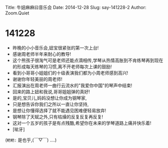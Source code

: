 Title: 牛妞麻麻曰音乐会
Date: 2014-12-28
Slug: say-141228-2
Author: Zoom.Quiet


# 141228

- 昨晚的小小音乐会,妞宝很紧张的第一次上台!
- 感谢周老师半年来耐心的教导!
- 这个熊孩子很淘气可是老师还能点滴相传,学琴从热情高胀到不肯练琴再到现在的形成每天练琴的习惯,离不开老师每次上课的鼓励!
- 看到小哥哥小姐姐们的十级表演我们都为小周老师感到高兴!
- 谢谢你年轻美丽的周老师!
- 汇报演出在周老师一曲行云流水的"我爱你中国"的琴声中结束!
- 回来的路上妞和我说,哥哥姐姐弹的真好!
- 是的,宝贝儿,妈妈没想让你成为钢琴家,
- 只是想告诉你我们之所以一直让你坚持,
- 是想让你懂得选择了就不能遇见困难便轻易放弃!
- 钢琴除了天赋之外,只有枯燥的反复反复再反复!
- 这对一个五岁的孩子是有点残酷,希望你在未来的学琴道路上痛并快乐着!
- [呲牙]


(`粑粑:` 是也乎,(￣▽￣) ....)
